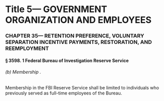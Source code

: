 
# Title 5— GOVERNMENT ORGANIZATION AND EMPLOYEES
### CHAPTER 35— RETENTION PREFERENCE, VOLUNTARY SEPARATION INCENTIVE PAYMENTS, RESTORATION, AND REEMPLOYMENT
#### § 3598. 1 Federal Bureau of Investigation Reserve Service
###### (b) Membership .

Membership in the FBI Reserve Service shall be limited to individuals who previously served as full-time employees of the Bureau.
